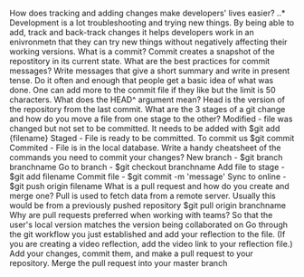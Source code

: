 How does tracking and adding changes make developers' lives easier?
..* Development is a lot troubleshooting and trying new things. By being able to add, track and back-track changes it helps developers work in an enivronmetn that they can try new things without negatively affecting their working versions. 
What is a commit?
Commit creates a snapshot of the repostitory in its current state.
What are the best practices for commit messages?
Write messages that give a short summary and write in present tense. Do it often and enough that people get a basic idea of what was done. One can add more to the commit file if they like but the limit is 50 characters.
What does the HEAD^ argument mean?
Head is the version of the repository from the last commit.
What are the 3 stages of a git change and how do you move a file from one stage to the other?
	Modified - file was changed but not set to be committed. It needs to be added with $git add {filename}
	Staged - File is ready to be committed. To commit us $git commit
	Commited - File is in the local database. 
Write a handy cheatsheet of the commands you need to commit your changes?
	New branch - $git branch branchname
	Go to branch - $git checkout branchname
	Add file to stage - $git add filename
	Commit file - $git commit -m 'message'
	Sync to online - $git push origin filename
What is a pull request and how do you create and merge one?
	Pull is used to fetch data from a remote server. Usually this would be from a previously pushed repository $git pull origin branchname
Why are pull requests preferred when working with teams?
	So that the user's local version matches the version being collaborated on
Go through the git workflow you just established and add your reflection to the file. (If you are creating a video reflection, add the video link to your reflection file.)
Add your changes, commit them, and make a pull request to your repository.
Merge the pull request into your master branch